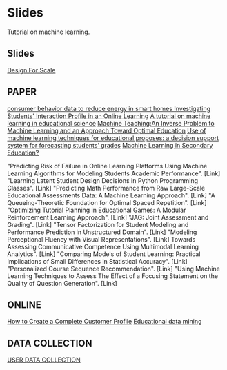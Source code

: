 # Slides
Tutorial on machine learning.

## Slides	
[Design For Scale](https://www.slideshare.net/AmazonWebServices/digital-marketing-on-aws-dynamo-db?next_slideshow=1)


## PAPER
[consumer behavior data to reduce energy in smart homes ](https://arxiv.org/pdf/1510.00165.pdf)
[Investigating Students' Interaction Profile in an Online Learning](https://www.google.no/url?sa=t&rct=j&q=&esrc=s&source=web&cd=2&ved=0ahUKEwigvrKYnOXTAhWJC5oKHeUVD3EQFggxMAE&url=https%3A%2F%2Fwww.researchgate.net%2Ffile.PostFileLoader.html%3Fid%3D58160c39b0366de62645a481%26assetKey%3DAS%253A422905470296065%25401477839929826&usg=AFQjCNEwq3e2xy6cS1NNC-opMZbV-PAkkw&sig2=0BFvCPWvx1Oo96T7Lg42CQ&cad=rja)
[A tutorial on machine learning in educational science](https://infoscience.epfl.ch/record/210991/files/la.pdf)
[Machine Teaching:An Inverse Problem to Machine Learning and an Approach Toward Optimal Education](http://pages.cs.wisc.edu/~jerryzhu/pub/MachineTeachingAAAI15.pdf)
[Use of machine learning techniques for educational proposes: a decision support system for forecasting students’ grades](https://link.springer.com/article/10.1007/s10462-011-9234-x)
[Machine Learning in Secondary Education?](http://www.lsi.upc.edu/~Gavalda/docencia/tml08-revised.pdf)


"Predicting Risk of Failure in Online Learning Platforms Using Machine Learning Algorithms for Modeling Students Academic Performance". [Link]
"Learning Latent Student Design Decisions in Python Programming Classes". [Link]
"Predicting Math Performance from Raw Large-Scale Educational Assessments Data: A Machine Learning Approach". [Link]
"A Queueing-Theoretic Foundation for Optimal Spaced Repetition". [Link]
"Optimizing Tutorial Planning in Educational Games: A Modular Reinforcement Learning Approach". [Link]
"JAG: Joint Assessment and Grading". [Link]
"Tensor Factorization for Student Modeling and Performance Prediction in Unstructured Domain". [Link]
"Modeling Perceptional Fluency with Visual Representations". [Link]
Towards Assessing Communicative Competence Using Multimodal Learning Analytics". [Link]
"Comparing Models of Student Learning: Practical Implications of Small Differences in Statistical Accuracy". [Link]
"Personalized Course Sequence Recommendation". [Link]
"Using Machine Learning Techniques to Assess The Effect of a Focusing Statement on the Quality of Question Generation". [Link]


## ONLINE
[How to Create a Complete Customer Profile](http://info.localytics.com/blog/learn-how-to-create-a-complete-customer-profile-using-data-in-7-steps)
[Educational data mining](https://en.wikipedia.org/wiki/Educational_data_mining)

## DATA COLLECTION
[USER DATA COLLECTION](https://www.appboy.com/academy/Data_and_Analytics/)